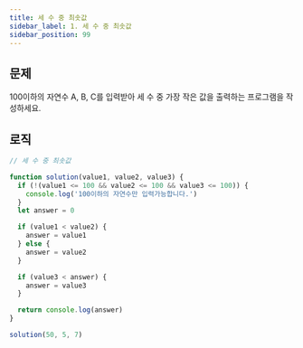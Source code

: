 ```yaml
---
title: 세 수 중 최솟값
sidebar_label: 1. 세 수 중 최솟값
sidebar_position: 99
---
```


## 문제 
100이하의 자연수 A, B, C를 입력받아 세 수 중 가장 작은 값을 출력하는 프로그램을 작성하세요.

## 로직

```js
// 세 수 중 최솟값

function solution(value1, value2, value3) {
  if (!(value1 <= 100 && value2 <= 100 && value3 <= 100)) {
    console.log('100이하의 자연수만 입력가능합니다.')
  }
  let answer = 0

  if (value1 < value2) {
    answer = value1
  } else {
    answer = value2
  }

  if (value3 < answer) {
    answer = value3
  }

  return console.log(answer)
}

solution(50, 5, 7)

```